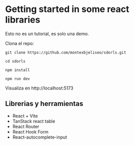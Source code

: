 # Getting started in some react libraries

Esto no es un tutorial, es solo una demo.

Clona el repo:

```
git clone https://github.com/montexbjeliseo/sdorls.git

cd sdorls

npm install

npm run dev

```

Visualiza en http://localhost:5173

## Librerias y herramientas
- React + Vite
- TanStack react table
- React Router
- React Hook Form
- React-autocomplete-input
